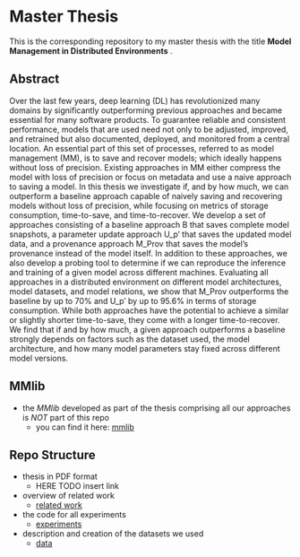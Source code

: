 # Master Thesis

This is the corresponding repository to my master thesis with the title **Model Management in Distributed Environments**
.

## Abstract

Over the last few years, deep learning (DL) has revolutionized many domains by significantly outperforming previous
approaches and became essential for many software products. To guarantee reliable and consistent performance, models
that are used need not only to be adjusted, improved, and retrained but also documented, deployed, and monitored from a
central location. An essential part of this set of processes, referred to as model management (MM), is to save and
recover models; which ideally happens without loss of precision. Existing approaches in MM either compress the model
with loss of precision or focus on metadata and use a naive approach to saving a model. In this thesis we investigate
if, and by how much, we can outperform a baseline approach capable of naively saving and recovering models without loss
of precision, while focusing on metrics of storage consumption, time-to-save, and time-to-recover. We develop a set of
approaches consisting of a baseline approach B that saves complete model snapshots, a parameter update approach U_p′ that
saves the updated model data, and a provenance approach M_Prov that saves the model’s provenance instead of the model
itself. In addition to these approaches, we also develop a probing tool to determine if we can reproduce the inference
and training of a given model across different machines. Evaluating all approaches in a distributed environment on
different model architectures, model datasets, and model relations, we show that M_Prov outperforms the baseline by up
to 70% and U_p′ by up to 95.6% in terms of storage consumption. While both approaches have the potential to achieve a
similar or slightly shorter time-to-save, they come with a longer time-to-recover. We find that if and by
how much, a given approach outperforms a baseline strongly depends on factors such as the dataset used, the model
architecture, and how many model parameters stay fixed across different model versions.

## MMlib

- the *MMlib* developed as part of the thesis comprising all our approaches is *NOT* part of this repo
    - you can find it here: [mmlib](https://github.com/slin96/mmlib)

## Repo Structure

- thesis in PDF format
    - HERE TODO insert link
- overview of related work
    - [related work](./related-work)
- the code for all experiments
    - [experiments](./experiments)
- description and creation of the datasets we used
    - [data](./data) 
  

